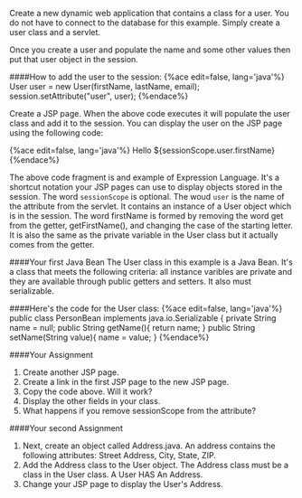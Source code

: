 Create a new dynamic web application that contains a class for a user. You do not have to connect to the database for this example. Simply create a user class and a servlet.

Once you create a user and populate the name and some other values then put that user object in the session.

####How to add the user to the session:
{%ace edit=false, lang='java'%}
User user = new User(firstName, lastName, email);
session.setAttribute("user", user);
{%endace%}
 
Create a JSP page. When the above code executes it will populate the user class and add it to the session. You can display the user on the JSP page using the following code:

{%ace edit=false, lang='java'%}
Hello ${sessionScope.user.firstName}
{%endace%}

The above code fragment is and example of Expression Language. It's a shortcut notation your JSP pages can use to display objects stored in the session. The word ```sessionScope``` is optional. The woud ```user``` is the name of the attribute from the servlet. It contains an instance of a User object which is in the session. The word firstName is formed by removing the word get from the getter, getFirstName(), and changing the case of the starting letter. It is also the same as the private variable in the User class but it actually comes from the getter.

<div style="page-break-after: always;"></div>
####Your first Java Bean
The User class in this example is a Java Bean. It's a class that meets the following criteria: all instance varibles are private and they are available through public getters and setters. It also must serializable. 


####Here's the code for the User class:
{%ace edit=false, lang='java'%}
public class PersonBean implements java.io.Serializable {
    private String name = null;
    public String getName(){
        return name;
    }
    public String setName(String value){
        name = value;
    }
{%endace%}

####Your Assignment
1. Create another JSP page.
2. Create a link in the first JSP page to the new JSP page.
3. Copy the code above. Will it work?
4. Display the other fields in your class.
5. What happens if you remove sessionScope from the attribute?
 
####Your second Assignment
1. Next, create an object called Address.java. An address contains the following attributes: Street Address, City, State, ZIP.
2. Add the Address class to the User object. The Address class must be a class in the User class. A User HAS An Address.
3. Change your JSP page to display the User's Address.

